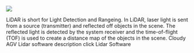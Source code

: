 ![](https://image.robotistan.com/rplidar-360-derece-lazer-tarayici-gelistirme-kiti-31444-69-O.jpg)

LiDAR is short for Light Detection and Rangeing. In LiDAR, laser light is sent from a source (transmitter) and reflected off objects in the scene. The reflected light is detected by the system receiver and the time-of-flight (TOF) is used to create a distance map of the objects in the scene. 
Cloudy AGV Lidar software description click <a>Lidar Software</a>